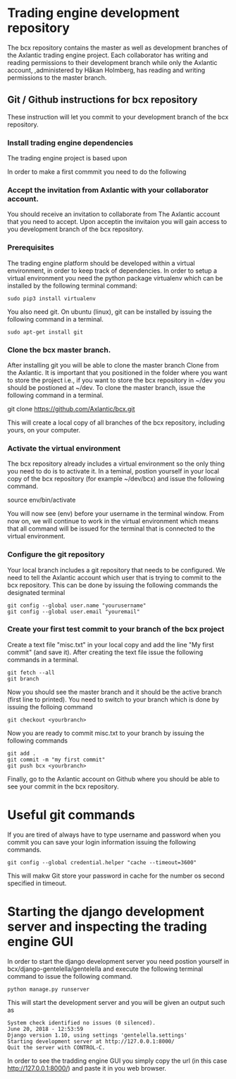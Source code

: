 # Trading engine development repository

The bcx repository contains the master as well as development branches of the
Axlantic trading engine project. Each collaborator has writing and reading
permissions to their development branch while only the Axlantic account,
,administered by Håkan Holmberg, has reading and writing permissions to the
master branch.

## Git / Github instructions for bcx repository

These instruction will let you commit to your development branch of the bcx repository.

### Install trading engine dependencies

The trading engine project is based upon

In order to make a first commmit you need to do the following

### Accept the invitation from Axlantic with your collaborator account.

You should receive an invitation to collaborate from The Axlantic account
that you need to accept. Upon acceptin the invitaion you will gain access to you
development branch of the bcx repository. 
 
### Prerequisites

The trading engine platform should be developed within a virtual environment, in
order to keep track of dependencies. In order to setup a virtual environment you
need the python package virtualenv which can be installed by the following
terminal command:

```
sudo pip3 install virtualenv
```

You also need git. On ubuntu (linux), git can be installed by issuing the following command in a terminal.

```
sudo apt-get install git
``` 

### Clone the bcx master branch.

After installing git you will be able to clone the master branch Clone from the
Axlantic. It is important that you positioned in the folder where you want to
store the project i.e., if you want to store the bcx repository in ~/dev you
should be postioned at ~/dev. To clone the master branch, issue the following
command in a terminal.

git clone https://github.com/Axlantic/bcx.git

This will create a local copy of all branches of the bcx repository, including yours, on your computer.

### Activate the virtual environment 

The bcx repository already includes a virtual environment so the only thing you
need to do is to activate it. In a teminal, postion yourself in your local copy of the bcx repository (for
example ~/dev/bcx) and issue the following command.

source env/bin/activate

You will now see (env) before your username in the terminal window. From now on,
we will continue to work in the virtual environment which means that all command
will be issued for the terminal that is connected to the virtual environment.

### Configure the git repository
Your local branch includes a git repository that needs to be configured. We need
to tell the Axlantic account which user that is trying to commit to the
bcx repository. This can be done by issuing the following commands the
designated terminal

```
git config --global user.name "yourusername"
git config --global user.email "youremail"
```

### Create your first test commit to your branch of the bcx project

Create a text file "misc.txt" in your local copy and add the line "My first commit" (and save it). After creating the text file issue the following commands in a terminal.

```
git fetch --all
git branch
```

Now you should see the master branch and it should be the active branch (first
line to printed). You need to switch to your branch which is done by issuing the folloing command

```
git checkout <yourbranch> 
```

Now you  are ready to commit misc.txt to your branch by issuing the following commands

```
git add . 
git commit -m "my first commit"
git push bcx <yourbranch>
```

Finally, go to the Axlantic account on Github where you should be able to see
your commit in the bcx repository.

# Useful git commands

If you are tired of always have to type username and password when you commit
you can save your login information issuing the following commands.

```
git config --global credential.helper "cache --timeout=3600"

```

This will makw Git store your password in cache for the number os second
specified in timeout.


# Starting the django development server  and inspecting the trading engine GUI

In order to start the django development server you need postion yourself in
bcx/django-gentelella/gentelella and execute the following terminal command
 to issue the following
command.

```
python manage.py runserver

```

This will start the development server and you will be given an output such as


```
System check identified no issues (0 silenced).
June 20, 2018 - 12:53:59
Django version 1.10, using settings 'gentelella.settings'
Starting development server at http://127.0.0.1:8000/
Quit the server with CONTROL-C.

```
In order to see the tradding engine GUI you simply copy the url (in this case
http://127.0.0.1:8000/) and paste it in you web browser.



